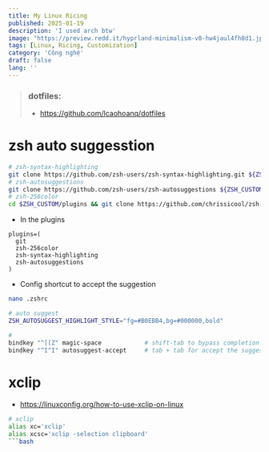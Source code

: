 ```yaml
---
title: My Linux Ricing
published: 2025-01-19
description: 'I used arch btw'
image: "https://preview.redd.it/hyprland-minimalism-v0-hw4jaul4fh8d1.jpg?width=1080&crop=smart&auto=webp&s=537b4a02ce45c681191c599831e507be7199019f"
tags: [Linux, Ricing, Customization]
category: 'Công nghệ'
draft: false
lang: ''
---
```


> ### dotfiles:
> - https://github.com/lcaohoanq/dotfiles

# zsh auto suggesstion

```bash
# zsh-syntax-highlighting
git clone https://github.com/zsh-users/zsh-syntax-highlighting.git ${ZSH_CUSTOM:-~/.oh-my-zsh/custom}/plugins/zsh-syntax-highlighting
# zsh-autosuggestions
git clone https://github.com/zsh-users/zsh-autosuggestions ${ZSH_CUSTOM:-~/.oh-my-zsh/custom}/plugins/zsh-autosuggestions
# zsh-256color
cd $ZSH_CUSTOM/plugins && git clone https://github.com/chrissicool/zsh-256color
```
- In the plugins

```
plugins=(
  git
  zsh-256color
  zsh-syntax-highlighting
  zsh-autosuggestions
)
```
- Config shortcut to accept the suggestion

```bash
nano .zshrc

# auto suggest
ZSH_AUTOSUGGEST_HIGHLIGHT_STYLE="fg=#B0EBB4,bg=#000000,bold"

#
bindkey "^[[Z" magic-space            # shift-tab to bypass completion
bindkey "^I^I" autosuggest-accept     # tab + tab for accept the suggestion
```

# xclip

- https://linuxconfig.org/how-to-use-xclip-on-linux

```bash
# xclip
alias xc='xclip'
alias xcsc='xclip -selection clipboard'
```bash

